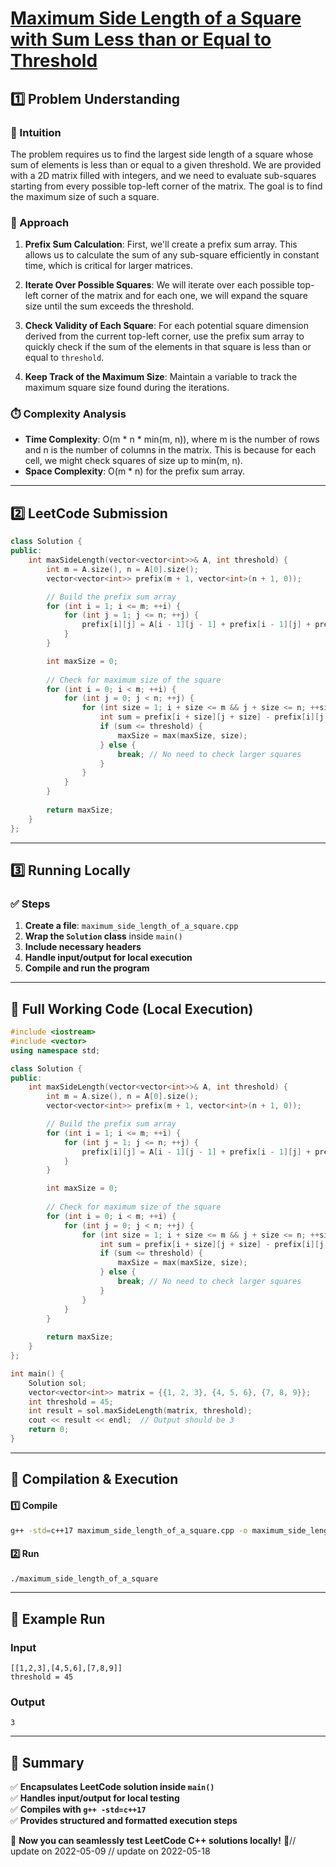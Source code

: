 # **[Maximum Side Length of a Square with Sum Less than or Equal to Threshold](https://leetcode.com/problems/maximum-side-length-of-a-square-with-sum-less-than-or-equal-to-threshold/description/)**  

## **1️⃣ Problem Understanding**  
### **📌 Intuition**  
The problem requires us to find the largest side length of a square whose sum of elements is less than or equal to a given threshold. We are provided with a 2D matrix filled with integers, and we need to evaluate sub-squares starting from every possible top-left corner of the matrix. The goal is to find the maximum size of such a square.

### **🚀 Approach**  
1. **Prefix Sum Calculation**: First, we'll create a prefix sum array. This allows us to calculate the sum of any sub-square efficiently in constant time, which is critical for larger matrices.
   
2. **Iterate Over Possible Squares**: We will iterate over each possible top-left corner of the matrix and for each one, we will expand the square size until the sum exceeds the threshold.

3. **Check Validity of Each Square**: For each potential square dimension derived from the current top-left corner, use the prefix sum array to quickly check if the sum of the elements in that square is less than or equal to `threshold`.

4. **Keep Track of the Maximum Size**: Maintain a variable to track the maximum square size found during the iterations.

### **⏱️ Complexity Analysis**  
- **Time Complexity**: O(m * n * min(m, n)), where m is the number of rows and n is the number of columns in the matrix. This is because for each cell, we might check squares of size up to min(m, n).
- **Space Complexity**: O(m * n) for the prefix sum array.

---  

## **2️⃣ LeetCode Submission**  
```cpp
class Solution {
public:
    int maxSideLength(vector<vector<int>>& A, int threshold) {
        int m = A.size(), n = A[0].size();
        vector<vector<int>> prefix(m + 1, vector<int>(n + 1, 0));

        // Build the prefix sum array
        for (int i = 1; i <= m; ++i) {
            for (int j = 1; j <= n; ++j) {
                prefix[i][j] = A[i - 1][j - 1] + prefix[i - 1][j] + prefix[i][j - 1] - prefix[i - 1][j - 1];
            }
        }

        int maxSize = 0;
        
        // Check for maximum size of the square
        for (int i = 0; i < m; ++i) {
            for (int j = 0; j < n; ++j) {
                for (int size = 1; i + size <= m && j + size <= n; ++size) {
                    int sum = prefix[i + size][j + size] - prefix[i][j + size] - prefix[i + size][j] + prefix[i][j];
                    if (sum <= threshold) {
                        maxSize = max(maxSize, size);
                    } else {
                        break; // No need to check larger squares
                    }
                }
            }
        }
        
        return maxSize;
    }
};  
```  

---  

## **3️⃣ Running Locally**  
### **✅ Steps**  
1. **Create a file**: `maximum_side_length_of_a_square.cpp`  
2. **Wrap the `Solution` class** inside `main()`  
3. **Include necessary headers**  
4. **Handle input/output for local execution**  
5. **Compile and run the program**  

---  

## **📝 Full Working Code (Local Execution)**  
```cpp
#include <iostream>
#include <vector>
using namespace std;

class Solution {
public:
    int maxSideLength(vector<vector<int>>& A, int threshold) {
        int m = A.size(), n = A[0].size();
        vector<vector<int>> prefix(m + 1, vector<int>(n + 1, 0));

        // Build the prefix sum array
        for (int i = 1; i <= m; ++i) {
            for (int j = 1; j <= n; ++j) {
                prefix[i][j] = A[i - 1][j - 1] + prefix[i - 1][j] + prefix[i][j - 1] - prefix[i - 1][j - 1];
            }
        }

        int maxSize = 0;
        
        // Check for maximum size of the square
        for (int i = 0; i < m; ++i) {
            for (int j = 0; j < n; ++j) {
                for (int size = 1; i + size <= m && j + size <= n; ++size) {
                    int sum = prefix[i + size][j + size] - prefix[i][j + size] - prefix[i + size][j] + prefix[i][j];
                    if (sum <= threshold) {
                        maxSize = max(maxSize, size);
                    } else {
                        break; // No need to check larger squares
                    }
                }
            }
        }
        
        return maxSize;
    }
};

int main() {
    Solution sol;
    vector<vector<int>> matrix = {{1, 2, 3}, {4, 5, 6}, {7, 8, 9}};
    int threshold = 45;
    int result = sol.maxSideLength(matrix, threshold);
    cout << result << endl;  // Output should be 3
    return 0;
}
```  

---  

## **🔧 Compilation & Execution**  
#### **1️⃣ Compile**  
```bash
g++ -std=c++17 maximum_side_length_of_a_square.cpp -o maximum_side_length_of_a_square
```  

#### **2️⃣ Run**  
```bash
./maximum_side_length_of_a_square
```  

---  

## **🎯 Example Run**  
### **Input**  
```
[[1,2,3],[4,5,6],[7,8,9]]
threshold = 45
```  
### **Output**  
```
3
```  

---  

## **📌 Summary**  
✅ **Encapsulates LeetCode solution inside `main()`**  
✅ **Handles input/output for local testing**  
✅ **Compiles with `g++ -std=c++17`**  
✅ **Provides structured and formatted execution steps**  

🚀 **Now you can seamlessly test LeetCode C++ solutions locally!** 🚀// update on 2022-05-09
// update on 2022-05-18
